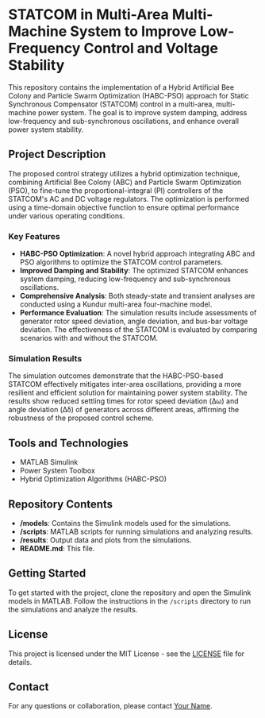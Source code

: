 # STATCOM in Multi-Area Multi-Machine System to Improve Low-Frequency Control and Voltage Stability

This repository contains the implementation of a Hybrid Artificial Bee Colony and Particle Swarm Optimization (HABC-PSO) approach for Static Synchronous Compensator (STATCOM) control in a multi-area, multi-machine power system. The goal is to improve system damping, address low-frequency and sub-synchronous oscillations, and enhance overall power system stability.

## Project Description

The proposed control strategy utilizes a hybrid optimization technique, combining Artificial Bee Colony (ABC) and Particle Swarm Optimization (PSO), to fine-tune the proportional-integral (PI) controllers of the STATCOM's AC and DC voltage regulators. The optimization is performed using a time-domain objective function to ensure optimal performance under various operating conditions.

### Key Features

- **HABC-PSO Optimization**: A novel hybrid approach integrating ABC and PSO algorithms to optimize the STATCOM control parameters.
- **Improved Damping and Stability**: The optimized STATCOM enhances system damping, reducing low-frequency and sub-synchronous oscillations.
- **Comprehensive Analysis**: Both steady-state and transient analyses are conducted using a Kundur multi-area four-machine model.
- **Performance Evaluation**: The simulation results include assessments of generator rotor speed deviation, angle deviation, and bus-bar voltage deviation. The effectiveness of the STATCOM is evaluated by comparing scenarios with and without the STATCOM.

### Simulation Results

The simulation outcomes demonstrate that the HABC-PSO-based STATCOM effectively mitigates inter-area oscillations, providing a more resilient and efficient solution for maintaining power system stability. The results show reduced settling times for rotor speed deviation (Δω) and angle deviation (Δδ) of generators across different areas, affirming the robustness of the proposed control scheme.

## Tools and Technologies

- MATLAB Simulink
- Power System Toolbox
- Hybrid Optimization Algorithms (HABC-PSO)

## Repository Contents

- **/models**: Contains the Simulink models used for the simulations.
- **/scripts**: MATLAB scripts for running simulations and analyzing results.
- **/results**: Output data and plots from the simulations.
- **README.md**: This file.

## Getting Started

To get started with the project, clone the repository and open the Simulink models in MATLAB. Follow the instructions in the `/scripts` directory to run the simulations and analyze the results.

## License

This project is licensed under the MIT License - see the [LICENSE](LICENSE) file for details.

## Contact

For any questions or collaboration, please contact [Your Name](mailto:your-email@example.com).
